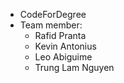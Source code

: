 - CodeForDegree
- Team member:
    + Rafid Pranta
    + Kevin Antonius
    + Leo Abiguime
    + Trung Lam Nguyen